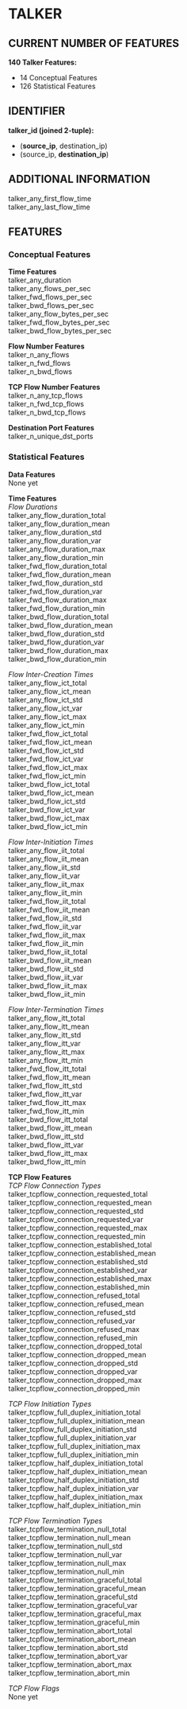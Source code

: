 # TALKER
## CURRENT NUMBER OF FEATURES
**140 Talker Features:**  
- 14 Conceptual Features
- 126 Statistical Features

## IDENTIFIER
**talker_id (joined 2-tuple):**  
- (**source_ip**, destination_ip)
- (source_ip, **destination_ip**)

## ADDITIONAL INFORMATION
talker_any_first_flow_time  
talker_any_last_flow_time  

## FEATURES
### Conceptual Features
**Time Features**  
talker_any_duration  
talker_any_flows_per_sec  
talker_fwd_flows_per_sec  
talker_bwd_flows_per_sec  
talker_any_flow_bytes_per_sec  
talker_fwd_flow_bytes_per_sec  
talker_bwd_flow_bytes_per_sec  

**Flow Number Features**  
talker_n_any_flows  
talker_n_fwd_flows  
talker_n_bwd_flows  

**TCP Flow Number Features**  
talker_n_any_tcp_flows  
talker_n_fwd_tcp_flows  
talker_n_bwd_tcp_flows  

**Destination Port Features**  
talker_n_unique_dst_ports  

### Statistical Features
**Data Features**  
None yet  

**Time Features**  
*Flow Durations*  
talker_any_flow_duration_total  
talker_any_flow_duration_mean  
talker_any_flow_duration_std  
talker_any_flow_duration_var  
talker_any_flow_duration_max  
talker_any_flow_duration_min  
talker_fwd_flow_duration_total  
talker_fwd_flow_duration_mean  
talker_fwd_flow_duration_std  
talker_fwd_flow_duration_var  
talker_fwd_flow_duration_max  
talker_fwd_flow_duration_min  
talker_bwd_flow_duration_total  
talker_bwd_flow_duration_mean  
talker_bwd_flow_duration_std  
talker_bwd_flow_duration_var  
talker_bwd_flow_duration_max  
talker_bwd_flow_duration_min  

*Flow Inter-Creation Times*  
talker_any_flow_ict_total  
talker_any_flow_ict_mean  
talker_any_flow_ict_std  
talker_any_flow_ict_var  
talker_any_flow_ict_max  
talker_any_flow_ict_min  
talker_fwd_flow_ict_total  
talker_fwd_flow_ict_mean  
talker_fwd_flow_ict_std  
talker_fwd_flow_ict_var  
talker_fwd_flow_ict_max  
talker_fwd_flow_ict_min  
talker_bwd_flow_ict_total  
talker_bwd_flow_ict_mean  
talker_bwd_flow_ict_std  
talker_bwd_flow_ict_var  
talker_bwd_flow_ict_max  
talker_bwd_flow_ict_min  

*Flow Inter-Initiation Times*  
talker_any_flow_iit_total  
talker_any_flow_iit_mean  
talker_any_flow_iit_std  
talker_any_flow_iit_var  
talker_any_flow_iit_max  
talker_any_flow_iit_min  
talker_fwd_flow_iit_total  
talker_fwd_flow_iit_mean  
talker_fwd_flow_iit_std  
talker_fwd_flow_iit_var  
talker_fwd_flow_iit_max  
talker_fwd_flow_iit_min  
talker_bwd_flow_iit_total  
talker_bwd_flow_iit_mean  
talker_bwd_flow_iit_std  
talker_bwd_flow_iit_var  
talker_bwd_flow_iit_max  
talker_bwd_flow_iit_min  

*Flow Inter-Termination Times*  
talker_any_flow_itt_total  
talker_any_flow_itt_mean  
talker_any_flow_itt_std  
talker_any_flow_itt_var  
talker_any_flow_itt_max  
talker_any_flow_itt_min  
talker_fwd_flow_itt_total  
talker_fwd_flow_itt_mean  
talker_fwd_flow_itt_std  
talker_fwd_flow_itt_var  
talker_fwd_flow_itt_max  
talker_fwd_flow_itt_min  
talker_bwd_flow_itt_total  
talker_bwd_flow_itt_mean  
talker_bwd_flow_itt_std  
talker_bwd_flow_itt_var  
talker_bwd_flow_itt_max  
talker_bwd_flow_itt_min  

**TCP Flow Features**  
*TCP Flow Connection Types*  
talker_tcpflow_connection_requested_total  
talker_tcpflow_connection_requested_mean  
talker_tcpflow_connection_requested_std  
talker_tcpflow_connection_requested_var  
talker_tcpflow_connection_requested_max  
talker_tcpflow_connection_requested_min  
talker_tcpflow_connection_established_total  
talker_tcpflow_connection_established_mean  
talker_tcpflow_connection_established_std  
talker_tcpflow_connection_established_var  
talker_tcpflow_connection_established_max  
talker_tcpflow_connection_established_min  
talker_tcpflow_connection_refused_total  
talker_tcpflow_connection_refused_mean  
talker_tcpflow_connection_refused_std  
talker_tcpflow_connection_refused_var  
talker_tcpflow_connection_refused_max  
talker_tcpflow_connection_refused_min  
talker_tcpflow_connection_dropped_total  
talker_tcpflow_connection_dropped_mean  
talker_tcpflow_connection_dropped_std  
talker_tcpflow_connection_dropped_var  
talker_tcpflow_connection_dropped_max  
talker_tcpflow_connection_dropped_min  

*TCP Flow Initiation Types*  
talker_tcpflow_full_duplex_initiation_total  
talker_tcpflow_full_duplex_initiation_mean  
talker_tcpflow_full_duplex_initiation_std  
talker_tcpflow_full_duplex_initiation_var  
talker_tcpflow_full_duplex_initiation_max  
talker_tcpflow_full_duplex_initiation_min  
talker_tcpflow_half_duplex_initiation_total  
talker_tcpflow_half_duplex_initiation_mean  
talker_tcpflow_half_duplex_initiation_std  
talker_tcpflow_half_duplex_initiation_var  
talker_tcpflow_half_duplex_initiation_max  
talker_tcpflow_half_duplex_initiation_min  

*TCP Flow Termination Types*  
talker_tcpflow_termination_null_total  
talker_tcpflow_termination_null_mean  
talker_tcpflow_termination_null_std  
talker_tcpflow_termination_null_var  
talker_tcpflow_termination_null_max  
talker_tcpflow_termination_null_min  
talker_tcpflow_termination_graceful_total  
talker_tcpflow_termination_graceful_mean  
talker_tcpflow_termination_graceful_std  
talker_tcpflow_termination_graceful_var  
talker_tcpflow_termination_graceful_max  
talker_tcpflow_termination_graceful_min  
talker_tcpflow_termination_abort_total  
talker_tcpflow_termination_abort_mean  
talker_tcpflow_termination_abort_std  
talker_tcpflow_termination_abort_var  
talker_tcpflow_termination_abort_max  
talker_tcpflow_termination_abort_min  

*TCP Flow Flags*  
None yet